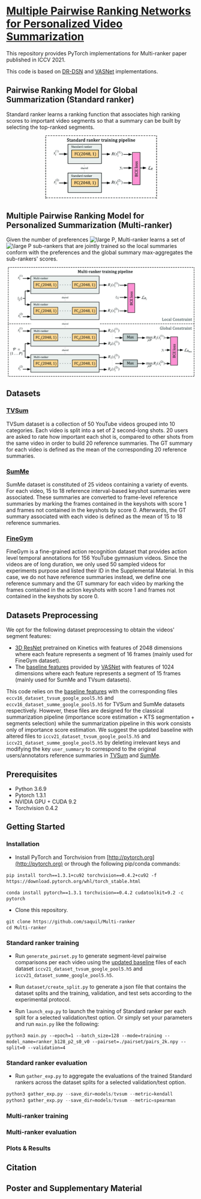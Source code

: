 # [Multiple Pairwise Ranking Networks for Personalized Video Summarization](https://www.yongliangyang.net/docs/multiRanker_iccv21.pdf)

This repository provides PyTorch implementations for Multi-ranker paper published in ICCV 2021.

This code is based on [DR-DSN](https://github.com/KaiyangZhou/pytorch-vsumm-reinforce) and [VASNet](https://github.com/ok1zjf/VASNet) implementations.

## Pairwise Ranking Model for Global Summarization (Standard ranker)

Standard ranker learns a ranking function that associates high ranking scores to important video segments so that a summary can be built by selecting the top-ranked segments.

<p align="center">
<img src="docs/ranker.jpg" width="300" />
</p>

## Multiple Pairwise Ranking Model for Personalized Summarization (Multi-ranker)

Given the number of preferences <img src="https://latex.codecogs.com/svg.latex?\large&space;P" title="\large P" />, Multi-ranker learns a set of <img src="https://latex.codecogs.com/svg.latex?\large&space;P" title="\large P" /> sub-rankers that are jointly trained so the local summaries conform with the preferences and the global summary max-aggregates the sub-rankers' scores. 

<p align="center">
<img src="docs/multi_ranker.jpg" width="500" />
</p>

## Datasets

### [TVSum](https://github.com/yalesong/tvsum)

TVSum dataset is a collection of 50 YouTube videos grouped into 10 categories. Each video is split into a set of 2 second-long shots. 20 users are asked to rate how important each shot is, compared to other shots from the same video in order to build 20 reference summaries. The GT summary for each video is defined as the mean of the corresponding 20 reference summaries.

### [SumMe](https://gyglim.github.io/me/vsum/index.html)

SumMe dataset is constituted of 25 videos containing a variety of events. For each video, 15 to 18 reference interval-based keyshot summaries were associated. These summaries are converted to frame-level reference summaries by marking the frames contained in the keyshots with score 1 and frames not contained in the keyshots by
score 0. Afterwards, the GT summary associated with each video is defined as the mean of 15 to 18 reference summaries.

### [FineGym](https://sdolivia.github.io/FineGym/)

FineGym is a fine-grained action recognition dataset that provides action level temporal annotations for 156 YouTube gymnasium videos. Since the videos are of long duration, we only used 50 sampled videos for experiments purpose and listed their ID in the Supplemental Material. In this case, we do not have reference summaries instead, we define one reference summary and the GT summary for each video by marking the frames contained in the action keyshots with score 1 and frames not contained in the keyshots by score 0.

## Datasets Preprocessing

We opt for the following dataset preprocessing to obtain the videos' segment features:

- [3D ResNet](https://github.com/kenshohara/video-classification-3d-cnn-pytorch) pretrained on Kinetics with features of 2048 dimensions where each feature represents a segment of 16 frames (mainly used for FineGym dataset).
- The [baseline features](https://kingston.box.com/shared/static/zefb0i17mx3uvspgx70hovt9rr2qnv7y.zip) provided by [VASNet](https://github.com/ok1zjf/VASNet) with features of 1024 dimensions where each feature represents a segment of 15 frames (mainly used for SumMe and TVsum datasets).

This code relies on the [baseline features](https://kingston.box.com/shared/static/zefb0i17mx3uvspgx70hovt9rr2qnv7y.zip) with the corresponding files `eccv16_dataset_tvsum_google_pool5.h5` and `eccv16_dataset_summe_google_pool5.h5` for TVSum and SumMe datasets respectively. However, these files are designed for the classical summarization pipeline (importance score estimation + KTS segmentation + segments selection) while the summarization pipeline in this work consists only of importance score estimation. We suggest the updated baseline with altered files to `iccv21_dataset_tvsum_google_pool5.h5` and `iccv21_dataset_summe_google_pool5.h5` by deleting irrelevant keys and modifying the key `user_summary` to correspond to the original users/annotators reference summaries in [TVSum](https://github.com/yalesong/tvsum) and [SumMe](https://gyglim.github.io/me/vsum/index.html).

## Prerequisites

- Python 3.6.9
- Pytorch 1.3.1
- NVIDIA GPU + CUDA 9.2
- Torchvision 0.4.2

## Getting Started

### Installation

- Install PyTorch and Torchvision from [http://pytorch.org](http://pytorch.org) or through the following pip/conda commands:
```shell
pip install torch==1.3.1+cu92 torchvision==0.4.2+cu92 -f https://download.pytorch.org/whl/torch_stable.html
```
```shell
conda install pytorch==1.3.1 torchvision==0.4.2 cudatoolkit=9.2 -c pytorch
```
- Clone this repository.
```shell
git clone https://github.com/saquil/Multi-ranker
cd Multi-ranker
```

### Standard ranker training

- Run `generate_pairset.py` to generate segment-level pairwise comparisons per each video using the [updated baseline](https://google.com) files of each dataset `iccv21_dataset_tvsum_google_pool5.h5` and `iccv21_dataset_summe_google_pool5.h5`.

- Run `dataset/create_split.py` to generate a json file that contains the dataset splits and the training, validation, and test sets according to the experimental protocol.

- Run `launch_exp.py` to launch the training of Standard ranker per each split for a selected validation/test option. Or simply set your parameters and run `main.py` like the following:
```shell
python3 main.py --epoch=1 --batch_size=128 --mode=training --model_name=ranker_b128_p2_s0_v0 --pairset=./pairset/pairs_2k.npy --split=0 --validation=4
```

### Standard ranker evaluation

- Run `gather_exp.py` to aggregate the evaluations of the trained Standard rankers across the dataset splits for a selected validation/test option.

```python
python3 gather_exp.py --save_dir=models/tvsum --metric=kendall
python3 gather_exp.py --save_dir=models/tvsum --metric=spearman
```


### Multi-ranker training


### Multi-ranker evaluation


### Plots & Results


## Citation


## Poster and Supplementary Material
